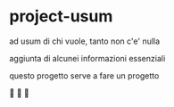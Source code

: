 # project-usum
ad usum di chi vuole, tanto non c'e' nulla

aggiunta di alcunei informazioni essenziali

questo progetto serve a fare un progetto

🏴 🍇 🌸
